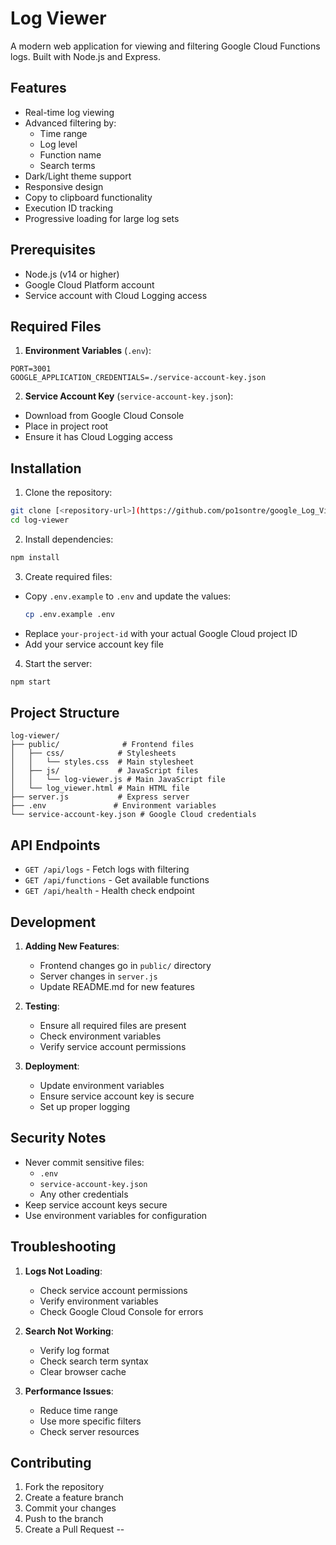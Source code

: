 # Log Viewer

A modern web application for viewing and filtering Google Cloud Functions logs. Built with Node.js and Express.

## Features

- Real-time log viewing
- Advanced filtering by:
  - Time range
  - Log level
  - Function name
  - Search terms
- Dark/Light theme support
- Responsive design
- Copy to clipboard functionality
- Execution ID tracking
- Progressive loading for large log sets

## Prerequisites

- Node.js (v14 or higher)
- Google Cloud Platform account
- Service account with Cloud Logging access

## Required Files

1. **Environment Variables** (`.env`):
```
PORT=3001
GOOGLE_APPLICATION_CREDENTIALS=./service-account-key.json
```

2. **Service Account Key** (`service-account-key.json`):
- Download from Google Cloud Console
- Place in project root
- Ensure it has Cloud Logging access

## Installation

1. Clone the repository:
```bash
git clone [<repository-url>](https://github.com/po1sontre/google_Log_Viewer.git)
cd log-viewer
```

2. Install dependencies:
```bash
npm install
```

3. Create required files:
- Copy `.env.example` to `.env` and update the values:
  ```bash
  cp .env.example .env
  ```
- Replace `your-project-id` with your actual Google Cloud project ID
- Add your service account key file

4. Start the server:
```bash
npm start
``` 

## Project Structure

```
log-viewer/
├── public/              # Frontend files
│   ├── css/            # Stylesheets
│   │   └── styles.css  # Main stylesheet
│   ├── js/             # JavaScript files
│   │   └── log-viewer.js # Main JavaScript file
│   └── log_viewer.html # Main HTML file
├── server.js           # Express server
├── .env               # Environment variables
└── service-account-key.json # Google Cloud credentials
```

## API Endpoints

- `GET /api/logs` - Fetch logs with filtering
- `GET /api/functions` - Get available functions
- `GET /api/health` - Health check endpoint

## Development

1. **Adding New Features**:
   - Frontend changes go in `public/` directory
   - Server changes in `server.js`
   - Update README.md for new features

2. **Testing**:
   - Ensure all required files are present
   - Check environment variables
   - Verify service account permissions

3. **Deployment**:
   - Update environment variables
   - Ensure service account key is secure
   - Set up proper logging

## Security Notes

- Never commit sensitive files:
  - `.env`
  - `service-account-key.json`
  - Any other credentials
- Keep service account keys secure
- Use environment variables for configuration

## Troubleshooting

1. **Logs Not Loading**:
   - Check service account permissions
   - Verify environment variables
   - Check Google Cloud Console for errors

2. **Search Not Working**:
   - Verify log format
   - Check search term syntax
   - Clear browser cache

3. **Performance Issues**:
   - Reduce time range
   - Use more specific filters
   - Check server resources

## Contributing

1. Fork the repository
2. Create a feature branch
3. Commit your changes
4. Push to the branch
5. Create a Pull Request
--
